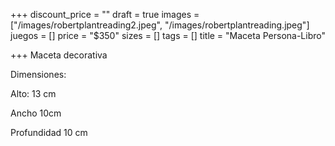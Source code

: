 +++
discount_price = ""
draft = true
images = ["/images/robertplantreading2.jpeg", "/images/robertplantreading.jpeg"]
juegos = []
price = "$350"
sizes = []
tags = []
title = "Maceta Persona-Libro"

+++
Maceta decorativa

Dimensiones: 

Alto: 13 cm 

Ancho 10cm

Profundidad 10 cm